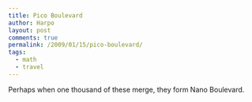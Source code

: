 ```yaml
---
title: Pico Boulevard
author: Harpo
layout: post
comments: true
permalink: /2009/01/15/pico-boulevard/
tags:
  - math
  - travel
---
```

Perhaps when one thousand of these merge, they form Nano Boulevard.